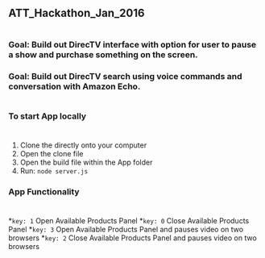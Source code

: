 ## ATT_Hackathon_Jan_2016
# 
### Goal: Build out DirecTV interface with option for user to pause a show and purchase something on the screen.
### Goal: Build out DirecTV search using voice commands and conversation with Amazon Echo.
#
### To start App locally
#
1. Clone the directly onto your computer
2. Open the clone file
3. Open the build file within the App folder
4. Run: `node server.js`

### App Functionality
#
*`key: 1` Open Available Products Panel
*`key: 0` Close Available Products Panel
*`key: 3` Open Available Products Panel and pauses video on two browsers
*`key: 2` Close Available Products Panel and pauses video on two browsers